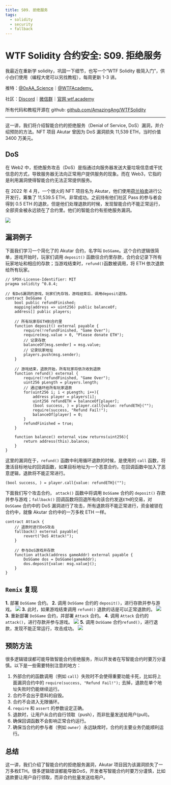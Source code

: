 ```yaml
---
title: S09. 拒绝服务
tags:
  - solidity
  - security
  - fallback
---
```


# WTF Solidity 合约安全: S09. 拒绝服务

我最近在重新学 solidity，巩固一下细节，也写一个“WTF Solidity 极简入门”，供小白们使用（编程大佬可以另找教程），每周更新 1-3 讲。

推特：[@0xAA_Science](https://twitter.com/0xAA_Science)｜[@WTFAcademy_](https://twitter.com/WTFAcademy_)

社区：[Discord](https://discord.gg/5akcruXrsk)｜[微信群](https://docs.google.com/forms/d/e/1FAIpQLSe4KGT8Sh6sJ7hedQRuIYirOoZK_85miz3dw7vA1-YjodgJ-A/viewform?usp=sf_link)｜[官网 wtf.academy](https://wtf.academy)

所有代码和教程开源在 github: [github.com/AmazingAng/WTFSolidity](https://github.com/AmazingAng/WTFSolidity)

---

这一讲，我们将介绍智能合约的拒绝服务（Denial of Service, DoS）漏洞，并介绍预防的方法。NFT 项目 Akutar 曾因为 DoS 漏洞损失 11,539 ETH，当时价值 3400 万美元。

## DoS

在 Web2 中，拒绝服务攻击（DoS）是指通过向服务器发送大量垃圾信息或干扰信息的方式，导致服务器无法向正常用户提供服务的现象。而在 Web3，它指的是利用漏洞使得智能合约无法正常提供服务。

在 2022 年 4 月，一个很火的 NFT 项目名为 Akutar，他们使用[荷兰拍卖](https://github.com/AmazingAng/WTF-Solidity/tree/main/35_DutchAuction)进行公开发行，筹集了 11,539.5 ETH，非常成功。之前持有他们社区 Pass 的参与者会得到 0.5 ETH 的退款，但是他们处理退款的时候，发现智能合约不能正常运行，全部资金被永远锁在了合约里。他们的智能合约有拒绝服务漏洞。

![](./img/S09-1.png)

## 漏洞例子

下面我们学习一个简化了的 Akutar 合约，名字叫 `DoSGame`。这个合约逻辑很简单，游戏开始时，玩家们调用 `deposit()` 函数往合约里存款，合约会记录下所有玩家地址和相应的存款；当游戏结束时，`refund()`函数被调用，将 ETH 依次退款给所有玩家。

```solidity
// SPDX-License-Identifier: MIT
pragma solidity ^0.8.4;

// 有DoS漏洞的游戏，玩家们先存钱，游戏结束后，调用deposit退钱。
contract DoSGame {
    bool public refundFinished;
    mapping(address => uint256) public balanceOf;
    address[] public players;

    // 所有玩家存ETH到合约里
    function deposit() external payable {
        require(!refundFinished, "Game Over");
        require(msg.value > 0, "Please donate ETH");
        // 记录存款
        balanceOf[msg.sender] = msg.value;
        // 记录玩家地址
        players.push(msg.sender);
    }

    // 游戏结束，退款开始，所有玩家将依次收到退款
    function refund() external {
        require(!refundFinished, "Game Over");
        uint256 pLength = players.length;
        // 通过循环给所有玩家退款
        for(uint256 i; i < pLength; i++){
            address player = players[i];
            uint256 refundETH = balanceOf[player];
            (bool success, ) = player.call{value: refundETH}("");
            require(success, "Refund Fail!");
            balanceOf[player] = 0;
        }
        refundFinished = true;
    }

    function balance() external view returns(uint256){
        return address(this).balance;
    }
}
```

这里的漏洞在于，`refund()` 函数中利用循环退款的时候，是使用的 `call` 函数，将激活目标地址的回调函数，如果目标地址为一个恶意合约，在回调函数中加入了恶意逻辑，退款将不能正常进行。

```
(bool success, ) = player.call{value: refundETH}("");
```

下面我们写个攻击合约， `attack()` 函数中将调用 `DoSGame` 合约的 `deposit()` 存款并参与游戏；`fallback()` 回调函数将回退所有向该合约发送`ETH`的交易，对`DoSGame` 合约中的 DoS 漏洞进行了攻击，所有退款将不能正常进行，资金被锁在合约中，就像 Akutar 合约中的一万多枚 ETH 一样。

```solidity
contract Attack {
    // 退款时进行DoS攻击
    fallback() external payable{
        revert("DoS Attack!");
    }

    // 参与DoS游戏并存款
    function attack(address gameAddr) external payable {
        DoSGame dos = DoSGame(gameAddr);
        dos.deposit{value: msg.value}();
    }
}
```

## `Remix` 复现

**1.** 部署 `DoSGame` 合约。
**2.** 调用 `DoSGame` 合约的 `deposit()`，进行存款并参与游戏。
![](./img/S09-2.png)
**3.** 此时，如果游戏结束调用 `refund()` 退款的话是可以正常退款的。
![](./img/S09-3.jpg)
**3.** 重新部署 `DoSGame` 合约，并部署 `Attack` 合约。
**4.** 调用 `Attack` 合约的 `attack()`，进行存款并参与游戏。
![](./img/S09-4.jpg)
**5.** 调用 `DoSGame` 合约`refund()`，进行退款，发现不能正常运行，攻击成功。
![](./img/S09-5.jpg)

## 预防方法

很多逻辑错误都可能导致智能合约拒绝服务，所以开发者在写智能合约时要万分谨慎。以下是一些需要特别注意的地方：

1. 外部合约的函数调用（例如 `call`）失败时不会使得重要功能卡死，比如将上面漏洞合约中的 `require(success, "Refund Fail!");` 去掉，退款在单个地址失败时仍能继续运行。
2. 合约不会出乎意料的自毁。
3. 合约不会进入无限循环。
4. `require` 和 `assert` 的参数设定正确。
5. 退款时，让用户从合约自行领取（push），而非批量发送给用户(pull)。
6. 确保回调函数不会影响正常合约运行。
7. 确保当合约的参与者（例如 `owner`）永远缺席时，合约的主要业务仍能顺利运行。

## 总结

这一讲，我们介绍了智能合约的拒绝服务漏洞，Akutar 项目因为该漏洞损失了一万多枚ETH。很多逻辑错误都能导致DoS，开发者写智能合约时要万分谨慎，比如退款要让用户自行领取，而非合约批量发送给用户。
